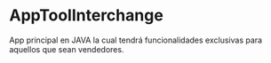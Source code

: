 # AppToolInterchange
App principal en JAVA la cual tendrá funcionalidades exclusivas para aquellos que sean vendedores.
